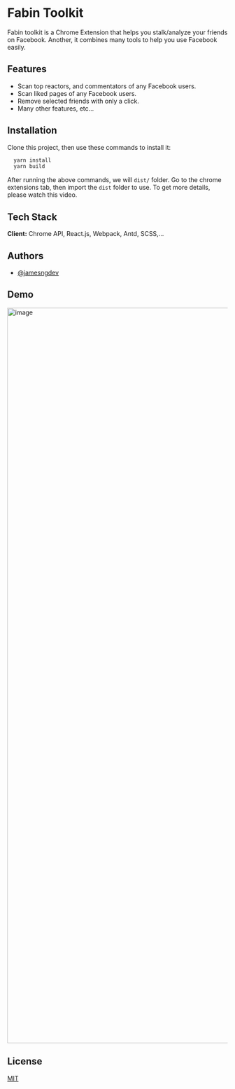 
# Fabin Toolkit

Fabin toolkit is a Chrome Extension that helps you stalk/analyze your friends on Facebook. Another, it combines many tools to help you use Facebook easily.



## Features
- Scan top reactors, and commentators of any Facebook users.
- Scan liked pages of any Facebook users.
- Remove selected friends with only a click.
- Many other features, etc...
## Installation

Clone this project, then use these commands to install it:
```bash
  yarn install
  yarn build
```
After running the above commands, we will `dist/` folder. Go to the chrome extensions tab, then import the `dist` folder to use. To get more details, please watch this video.
## Tech Stack

**Client:** Chrome API, React.js, Webpack, Antd, SCSS,...


## Authors

- [@jamesngdev](https://www.github.com/jamesngdev)


## Demo

<img width="1680" alt="image" src="https://user-images.githubusercontent.com/101863422/193438146-d9d3777d-2773-4249-b9a4-3eb62da6a534.png">


## License

[MIT](https://choosealicense.com/licenses/mit/)

